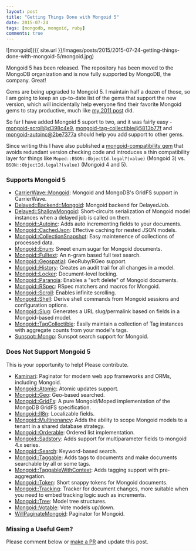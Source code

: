 ```yaml
---
layout: post
title: "Getting Things Done with Mongoid 5"
date: 2015-07-24
tags: [mongodb, mongoid, ruby]
comments: true
---
```

![mongoid]({{ site.url }}/images/posts/2015/2015-07-24-getting-things-done-with-mongoid-5/mongoid.jpg)

Mongoid 5 has been released. The repository has been moved to the MongoDB organization and is now fully supported by MongoDB, the company. Great!

Gems are being upgraded to Mongoid 5. I maintain half a dozen of those, so I am going to keep an up-to-date list of the gems that support the new version, which will incidentally help everyone find their favorite Mongoid gems to stay productive, much like [my 2011 post](/2011/05/27/ror-win-getting-things-done-with-mongodb-mongoid.html) did.

So far I have added Mongoid 5 suport to two, and it was fairly easy - [mongoid-scroll@d398c4e9](https://github.com/dblock/mongoid-scroll/commit/d398c4e9ce8279d4659dc26f18f3a77ef38decdb), [mongoid-tag-collectible@5813b77f](https://github.com/dblock/mongoid-tag-collectible/commit/5813b77f3981c5725f8253ff8b6df09e816f099b) and [mongoid-autoinc@2be7377a](https://github.com/InnovativeTravel/mongoid-autoinc/commit/2be7377aa54f25cecc77ded6a642e675d04e4f11) should help you add support to other gems.

Since writing this I have also published a [mongoid-compatibility gem](https://github.com/dblock/mongoid-compatibility) that avoids redundant version checking code and introduces a thin compatibility layer for things like `Moped::BSON::ObjectId.legal?(value)` (Mongoid 3) vs. `BSON::ObjectId.legal?(value)` (Mongoid 4 and 5).

### Supports Mongoid 5

- [CarrierWave::Mongoid](https://github.com/carrierwaveuploader/carrierwave-mongoid): Mongoid and MongoDB's GridFS support in CarrierWave.
- [Delayed::Backend::Mongoid](https://github.com/collectiveidea/delayed_job_mongoid): Mongoid backend for DelayedJob.
- [Delayed::ShallowMongoid](https://github.com/joeyAghion/delayed_job_shallow_mongoid): Short-circuits serialization of Mongoid model instances when a delayed job is called on them.
- [Mongoid::Autoinc](https://github.com/suweller/mongoid-autoinc): Adds auto incrementing fields to your documents.
- [Mongoid::CachedJson](https://github.com/dblock/mongoid-cached-json): Effective caching for nested JSON models.
- [Mongoid::CollectionSnapshot](https://github.com/aaw/mongoid_collection_snapshot): Easy maintenence of collections of processed data.
- [Mongoid::Enum](https://github.com/thetron/mongoid-enum): Sweet enum sugar for Mongoid documents.
- [Mongoid::Fulltext](https://github.com/artsy/mongoid_fulltext): An n-gram based full text search.
- [Mongoid::Geospatial](https://github.com/nofxx/mongoid-geospatial): GeoRuby/RGeo support.
- [Mongoid::History](https://github.com/aq1018/mongoid-history): Creates an audit trail for all changes in a model.
- [Mongoid::Locker](https://github.com/afeld/mongoid-locker): Document-level locking.
- [Mongoid::Paranoia](https://github.com/simi/mongoid_paranoia): Enables a "soft delete" of Mongoid documents.
- [Mongoid::RSpec](https://github.com/mongoid-rspec/mongoid-rspec): RSpec matchers and macros for Mongoid.
- [Mongoid::Scroll](https://github.com/dblock/mongoid-scroll): Enables infinite scrolling.
- [Mongoid::Shell](https://github.com/dblock/mongoid-shell): Derive shell commands from Mongoid sessions and configuration options.
- [Mongoid::Slug](https://github.com/digitalplaywright/mongoid-slug): Generates a URL slug/permalink based on fields in a Mongoid-based model.
- [Mongoid::TagCollectible](https://github.com/dblock/mongoid-tag-collectible): Easily maintain a collection of Tag instances with aggregate counts from your model's tags.
- [Sunspot::Mongo](https://github.com/derekharmel/sunspot_mongo): Sunspot search support for Mongoid.

### Does Not Support Mongoid 5

This is your opportunity to help! Please contribute.

- [Kaminari](https://github.com/amatsuda/kaminari): Paginator for modern web app frameworks and ORMs, including Mongoid.
- [Mongoid::Atomic](https://github.com/jcoene/mongoid_atomic): Atomic updates support.
- [Mongoid::Geo](https://github.com/kristianmandrup/mongoid-geo): Geo-based searched.
- [Mongoid::GridFs](https://github.com/ahoward/mongoid-grid_fs): A pure Mongoid/Moped implementation of the MongoDB GridFS specification.
- [Mongoid::Il8n](https://github.com/Papipo/mongoid_i18n): Localizable fields.
- [Mongoid::Multinenancy](https://github.com/PerfectMemory/mongoid-multitenancy): Adds the ability to scope Mongoid models to a tenant in a shared database strategy.
- [Mongoid::Orderable](https://github.com/pyromaniac/mongoid_orderable): Ordered list implementation.
- [Mongoid::Sadstory](https://github.com/netguru/mongoid-sadstory): Adds support for multiparameter fields to mongoid 4.x series.
- [Mongoid::Search](https://github.com/mauriciozaffari/mongoid_search): Keyword-based search.
- [Mongoid::Taggable](https://github.com/wilkerlucio/mongoid_taggable): Adds tags to documents and make documents searchable by all or some tags.
- [Mongoid::TaggableWithContext](https://github.com/aq1018/mongoid_taggable_with_context): Adds tagging support with pre-aggregation.
- [Mongoid::Token](https://github.com/thetron/mongoid_token): Short snappy tokens for Mongoid documents.
- [Mongoid::Tracking](https://github.com/twoixter/trackoid): Tracker for document changes, more suitable when you need to embed tracking logic such as increments.
- [Mongoid::Tree](https://github.com/ticktricktrack/mongoid_tree): Model tree structures.
- [Mongoid::Votable](https://github.com/vinova/voteable_mongo): Vote models up/down.
- [WillPaginateMongoid](https://github.com/lucasas/will_paginate_mongoid): Paginator for Mongoid.

### Missing a Useful Gem?

Please comment below or [make a PR](https://github.com/dblock/code.dblock.org) and update this post.
